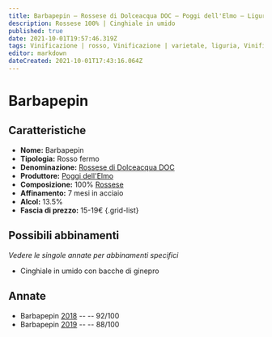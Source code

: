 ```yaml
---
title: Barbapepin – Rossese di Dolceacqua DOC – Poggi dell'Elmo – Liguria (IT) – 15-19€ – 3★-5★
description: Rossese 100% | Cinghiale in umido
published: true
date: 2021-10-01T19:57:46.319Z
tags: Vinificazione | rosso, Vinificazione | varietale, liguria, Vinificazione | fermo, Valutazioni | 5 stelle, cinghiale in umido, rossese, Prezzi | 15-19€
editor: markdown
dateCreated: 2021-10-01T17:43:16.064Z
---
```


# Barbapepin

## Caratteristiche
- **Nome:** Barbapepin
- **Tipologia:** Rosso fermo
- **Denominazione:** [Rossese di Dolceacqua DOC](/denominazioni/Italia/Liguria/DOC/Rossese-di-Dolceacqua) 
- **Produttore:** [Poggi dell'Elmo](/produttori/Italia/Liguria/Poggi-dell-Elmo) 
- **Composizione:** 100% [Rossese](/vitigni/Italia/bacca-nera/rossese)
- **Affinamento:** 7 mesi in acciaio
- **Alcol:** 13.5%
- **Fascia di prezzo:** 15-19€
{.grid-list}



## Possibili abbinamenti
*Vedere le singole annate per abbinamenti specifici*

- Cinghiale in umido con bacche di ginepro

## Annate
- Barbapepin [2018](vini/Italia/Liguria/Poggi-dell-Elmo/Barbapepin/2018) -- <span class="star-5"></span> -- 92/100
- Barbapepin [2019](vini/Italia/Liguria/Poggi-dell-Elmo/Barbapepin/2019) -- <span class="star-3"></span> -- 88/100
